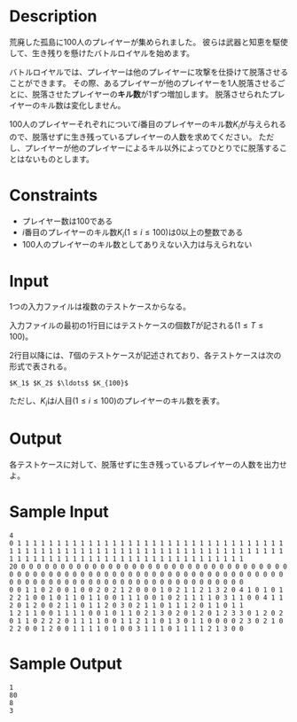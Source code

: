 # Description

荒廃した孤島に100人のプレイヤーが集められました。
彼らは武器と知恵を駆使して、生き残りを懸けたバトルロイヤルを始めます。

バトルロイヤルでは、プレイヤーは他のプレイヤーに攻撃を仕掛けて脱落させることができます。
その際、あるプレイヤーが他のプレイヤーを1人脱落させるごとに、脱落させたプレイヤーの**キル数**が1ずつ増加します。
脱落させられたプレイヤーのキル数は変化しません。

100人のプレイヤーそれぞれについて$i$番目のプレイヤーのキル数$K_i$が与えられるので、脱落せずに生き残っているプレイヤーの人数を求めてください。
ただし、プレイヤーが他のプレイヤーによるキル以外によってひとりでに脱落することはないものとします。

# Constraints

- プレイヤー数は$100$である
- $i$番目のプレイヤーのキル数$K_i (1 \leq i \leq 100)$は0以上の整数である
- 100人のプレイヤーのキル数としてありえない入力は与えられない

# Input

1つの入力ファイルは複数のテストケースからなる。

入力ファイルの最初の1行目にはテストケースの個数$T$が記される$(1 \leq T \leq 100)$。

2行目以降には、$T$個のテストケースが記述されており、各テストケースは次の形式で表される。

```
$K_1$ $K_2$ $\ldots$ $K_{100}$
```

ただし、$K_i$は$i$人目$(1 \leq i \leq 100)$のプレイヤーのキル数を表す。

# Output

各テストケースに対して、脱落せずに生き残っているプレイヤーの人数を出力せよ。

# Sample Input

```
4
0 1 1 1 1 1 1 1 1 1 1 1 1 1 1 1 1 1 1 1 1 1 1 1 1 1 1 1 1 1 1 1 1 1 1 1 1 1 1 1 1 1 1 1 1 1 1 1 1 1 1 1 1 1 1 1 1 1 1 1 1 1 1 1 1 1 1 1 1 1 1 1 1 1 1 1 1 1 1 1 1 1 1 1 1 1 1 1 1 1 1 1 1 1 1 1 1 1 1 1
20 0 0 0 0 0 0 0 0 0 0 0 0 0 0 0 0 0 0 0 0 0 0 0 0 0 0 0 0 0 0 0 0 0 0 0 0 0 0 0 0 0 0 0 0 0 0 0 0 0 0 0 0 0 0 0 0 0 0 0 0 0 0 0 0 0 0 0 0 0 0 0 0 0 0 0 0 0 0 0 0 0 0 0 0 0 0 0 0 0 0 0 0 0 0 0 0 0 0 0
0 0 1 1 0 2 0 0 1 0 0 2 0 2 1 2 0 0 0 1 0 2 1 1 2 1 3 2 0 4 1 0 1 0 1 2 2 1 0 0 1 0 1 1 0 1 1 0 0 1 1 1 0 0 1 0 2 1 1 1 1 0 3 1 1 0 0 4 1 1 2 0 1 2 0 0 2 1 1 0 1 1 2 0 3 0 2 1 1 0 1 1 1 2 0 1 1 0 1 1
1 2 1 1 0 0 1 1 1 1 0 0 1 0 1 1 0 2 1 3 0 2 0 1 2 0 1 2 3 3 0 1 2 0 2 0 1 1 0 2 2 2 0 1 1 1 1 0 0 1 1 2 1 1 0 1 3 0 1 1 0 0 0 0 2 3 0 2 1 0 2 2 0 0 1 2 0 0 1 1 1 1 0 1 0 0 3 1 1 1 0 1 1 1 1 2 1 3 0 0
```

# Sample Output

```
1
80
8
3
```
